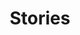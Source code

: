 ---
draft: true
title: Stories
description: 'Stories from Erwin National Fish Hatchery.'
query: 'Erwin National Fish Hatchery'
section: articles
facebook: ErwinNFH
nav: Stories
type: field-station
tags:
    - 'Erwin National Fish Hatchery'
updated: 'February 14th, 2019'
---